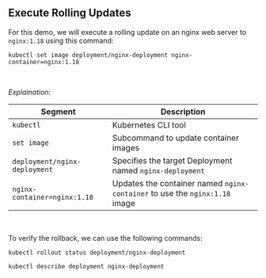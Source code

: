 ## Execute Rolling Updates

For this demo, we will execute a rolling update on an nginx web server to ```nginx:1.18``` using this command:

```
kubectl set image deployment/nginx-deployment nginx-container=nginx:1.18

```
<br>

*Explaination:*
<br>

| Segment                         | Description                                                                 |
|---------------------------------|-----------------------------------------------------------------------------|
| `kubectl`                       | Kubernetes CLI tool                                                        |
| `set image`                     | Subcommand to update container images                                      |
| `deployment/nginx-deployment`  | Specifies the target Deployment named `nginx-deployment`                   |
| `nginx-container=nginx:1.18`   | Updates the container named `nginx-container` to use the `nginx:1.18` image |
<br>

To verify the rollback, we can use the following commands:

```
kubectl rollout status deployment/nginx-deployment
```
```
kubectl describe deployment nginx-deployment
```
<br>


